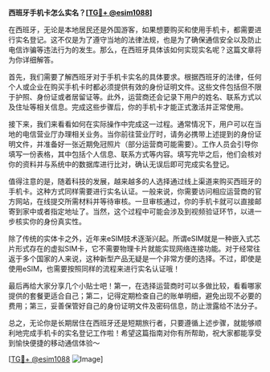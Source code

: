 **西班牙手机卡怎么实名？[[TG💪+ @esim1088](https://t.me/s/esim1088)]**

在西班牙，无论是本地居民还是外国游客，如果想要购买和使用手机卡，都需要进行实名登记。这不仅是为了遵守当地的法律法规，也是为了确保通信安全以及防止电信诈骗等违法行为的发生。那么，在西班牙具体该如何实现实名呢？这篇文章将为你详细解答。

首先，我们需要了解西班牙对于手机卡实名的具体要求。根据西班牙的法律，任何个人或企业在购买手机卡时都必须提供有效的身份证明文件。这些文件包括但不限于护照、身份证或者居留证等。此外，运营商还会记录下用户的姓名、联系方式以及住址等相关信息。完成这些步骤后，你的手机卡才能正式激活并正常使用。

接下来，我们来看看如何在实际操作中完成这一过程。通常情况下，用户可以在当地的电信营业厅办理相关业务。当你前往营业厅时，请务必携带上述提到的身份证明文件，并准备好一张近期免冠照片（部分运营商可能需要）。工作人员会引导你填写一份表格，其中包括个人信息、联系方式等内容。填写完毕之后，他们会核对你的资料并与系统中的数据库进行比对，确认无误后即可完成实名登记。

值得注意的是，随着科技的发展，越来越多的人选择通过线上渠道来购买西班牙的手机卡。这种方式同样需要进行实名认证。一般来说，你需要访问相应运营商的官方网站，在线提交所需材料并等待审核。一旦审核通过，你的手机卡就可以直接邮寄到家中或者指定地址了。当然，这个过程中可能会涉及到视频验证环节，以进一步核实你的身份真实性。

除了传统的实体卡之外，近年来eSIM技术逐渐兴起。所谓eSIM就是一种嵌入式芯片形式存在的虚拟SIM卡，它不需要物理卡片就能实现网络连接功能。对于经常往返于多个国家的人来说，这种新型产品无疑是一个非常方便的选择。不过，即使是使用eSIM，也需要按照同样的流程来进行实名认证哦！

最后再给大家分享几个小贴士吧！第一，在选择运营商时可以多做比较，看看哪家提供的套餐更适合自己；第二，记得定期检查自己的账单明细，避免出现不必要的费用；第三，妥善保管好自己的身份证明文件及密码信息，防止泄露给不法分子。

总之，无论你是长期居住在西班牙还是短期旅行者，只要遵循上述步骤，就能够顺利地完成手机卡的实名登记工作啦！希望这篇指南对你有所帮助，祝大家都能享受到愉快便捷的移动通信体验～

[[TG💪+ @esim1088](https://t.me/s/esim1088) ![Image](https://i.postimg.cc/4NQfJmqS/Snipaste-2025-05-13-00-14-12.png)]